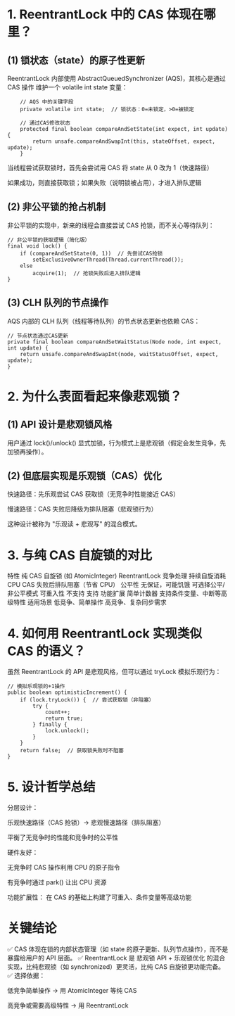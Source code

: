 # 1. ReentrantLock 中的 CAS 体现在哪里？
## (1) 锁状态（state）的原子性更新
ReentrantLock 内部使用 AbstractQueuedSynchronizer (AQS)，其核心是通过 CAS 操作 维护一个 volatile int state 变量：

```
    // AQS 中的关键字段
    private volatile int state;  // 锁状态：0=未锁定，>0=被锁定
    
    // 通过CAS修改状态
    protected final boolean compareAndSetState(int expect, int update) {
        return unsafe.compareAndSwapInt(this, stateOffset, expect, update);
    }
```
当线程尝试获取锁时，首先会尝试用 CAS 将 state 从 0 改为 1（快速路径）

如果成功，则直接获取锁；如果失败（说明锁被占用），才进入排队逻辑

## (2) 非公平锁的抢占机制
非公平锁的实现中，新来的线程会直接尝试 CAS 抢锁，而不关心等待队列：

```
// 非公平锁的获取逻辑（简化版）
final void lock() {
    if (compareAndSetState(0, 1))  // 先尝试CAS抢锁
        setExclusiveOwnerThread(Thread.currentThread());
    else
        acquire(1);  // 抢锁失败后进入排队逻辑
}
```
## (3) CLH 队列的节点操作
AQS 内部的 CLH 队列（线程等待队列）的节点状态更新也依赖 CAS：

```
// 节点状态通过CAS更新
private final boolean compareAndSetWaitStatus(Node node, int expect, int update) {
    return unsafe.compareAndSwapInt(node, waitStatusOffset, expect, update);
}
```
# 2. 为什么表面看起来像悲观锁？
## (1) API 设计是悲观锁风格
用户通过 lock()/unlock() 显式加锁，行为模式上是悲观锁（假定会发生竞争，先加锁再操作）。

## (2) 但底层实现是乐观锁（CAS）优化
快速路径：先乐观尝试 CAS 获取锁（无竞争时性能接近 CAS）

慢速路径：CAS 失败后降级为排队阻塞（悲观锁行为）

这种设计被称为 "乐观读 + 悲观写" 的混合模式。

# 3. 与纯 CAS 自旋锁的对比
特性	纯 CAS 自旋锁 (如 AtomicInteger)	ReentrantLock
竞争处理	持续自旋消耗 CPU	CAS 失败后排队阻塞（节省 CPU）
公平性	无保证，可能饥饿	可选择公平/非公平模式
可重入性	不支持	支持
功能扩展	简单计数器	支持条件变量、中断等高级特性
适用场景	低竞争、简单操作	高竞争、复杂同步需求
# 4. 如何用 ReentrantLock 实现类似 CAS 的语义？
虽然 ReentrantLock 的 API 是悲观风格，但可以通过 tryLock 模拟乐观行为：

```
// 模拟乐观锁的+1操作
public boolean optimisticIncrement() {
    if (lock.tryLock()) {  // 尝试获取锁（非阻塞）
        try {
            count++;
            return true;
        } finally {
            lock.unlock();
        }
    }
    return false;  // 获取锁失败时不阻塞
}
```
# 5. 设计哲学总结
分层设计：

乐观快速路径（CAS 抢锁）→ 悲观慢速路径（排队阻塞）

平衡了无竞争时的性能和竞争时的公平性

硬件友好：

无竞争时 CAS 操作利用 CPU 的原子指令

有竞争时通过 park() 让出 CPU 资源

功能扩展性：
在 CAS 的基础上构建了可重入、条件变量等高级功能

# 关键结论
✅ CAS 体现在锁的内部状态管理（如 state 的原子更新、队列节点操作），而不是暴露给用户的 API 层面。
✅ ReentrantLock 是 悲观锁 API + 乐观锁优化 的混合实现，比纯悲观锁（如 synchronized）更灵活，比纯 CAS 自旋锁更功能完备。
✅ 选择依据：

低竞争简单操作 → 用 AtomicInteger 等纯 CAS

高竞争或需要高级特性 → 用 ReentrantLock

